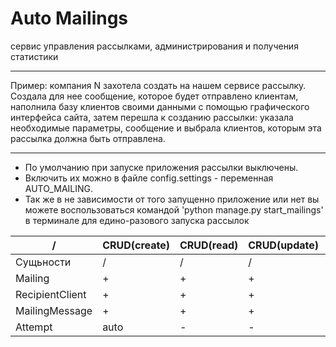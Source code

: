 # Auto Mailings

сервис управления рассылками, администрирования и получения статистики

___
Пример: компания N захотела создать на нашем сервисе рассылку. Создала для нее сообщение, которое будет отправлено клиентам, наполнила базу клиентов своими данными с помощью графического интерфейса сайта, затем перешла к созданию рассылки: указала необходимые параметры, сообщение и выбрала клиентов, которым эта рассылка должна быть отправлена.
___
- По умолчанию при запуске приложения рассылки выключены.  
- Включить их можно в файле config.settings - переменная AUTO_MAILING.  
- Так же в не зависимости от того запущенно приложение или нет вы можете воспользоваться командой 'python manage.py start_mailings' в терминале для едино-разового запуска рассылок

 /               | CRUD(create) | CRUD(read) | CRUD(update) | CRUD(delete) 
-----------------|--------------|------------|--------------|--------------
 Сущьности       | /            | /          | /            | /            
 Mailing        | +            | +          | +            | +            
 RecipientClient | +            | +          | +            | +            
 MailingMessage  | +            | +          | +            | +            
 Attempt         | auto         | -          | -            | +            